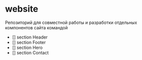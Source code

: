 # website
Репозиторий для совместной работы и разработки отдельных компонентов сайта командой
- [] section Header
- [] section Footer
- [] section Hero
- [] section Contact
